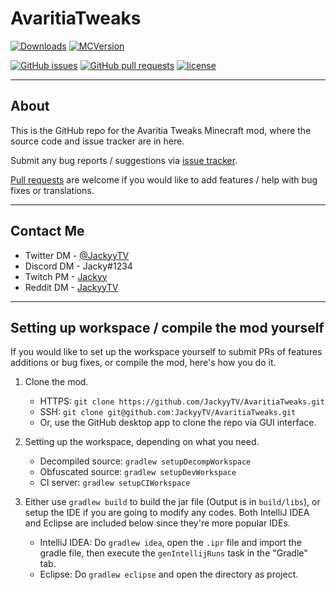 # AvaritiaTweaks
[![Downloads](http://cf.way2muchnoise.eu/full_avaritia-tweaks_downloads.svg)](https://minecraft.curseforge.com/projects/avaritia-tweaks) [![MCVersion](http://cf.way2muchnoise.eu/versions/avaritia-tweaks.svg)](https://minecraft.curseforge.com/projects/avaritia-tweaks)

[![GitHub issues](https://img.shields.io/github/issues/JackyyTV/AvaritiaTweaks.svg)](https://github.com/JackyyTV/AvaritiaTweaks/issues) [![GitHub pull requests](https://img.shields.io/github/issues-pr/JackyyTV/AvaritiaTweaks.svg)](https://github.com/JackyyTV/AvaritiaTweaks/pulls) [![license](https://img.shields.io/github/license/JackyyTV/AvaritiaTweaks.svg)](../dev-1.12.2/LICENSE)

---

## About

This is the GitHub repo for the Avaritia Tweaks Minecraft mod, where the source code and issue tracker are in here.

Submit any bug reports / suggestions via [issue tracker](https://github.com/JackyyTV/AvaritiaTweaks/issues).

[Pull requests](https://github.com/JackyyTV/AvaritiaTweaks/pulls) are welcome if you would like to add features / help with bug fixes or translations.

---

## Contact Me

- Twitter DM - [@JackyyTV](https://twitter.com/JackyyTV)
- Discord DM - Jacky#1234
- Twitch PM - [Jackyy](https://www.twitch.tv/jackyy)
- Reddit DM - [JackyyTV](https://www.reddit.com/message/compose/?to=JackyyTV)

---

## Setting up workspace / compile the mod yourself

If you would like to set up the workspace yourself to submit PRs of features additions or bug fixes, or compile the mod, here's how you do it.

1. Clone the mod.
    - HTTPS: `git clone https://github.com/JackyyTV/AvaritiaTweaks.git`
    - SSH: `git clone git@github.com:JackyyTV/AvaritiaTweaks.git`
    - Or, use the GitHub desktop app to clone the repo via GUI interface.

2. Setting up the workspace, depending on what you need.
    - Decompiled source: `gradlew setupDecompWorkspace`
    - Obfuscated source: `gradlew setupDevWorkspace`
    - CI server: `gradlew setupCIWorkspace`

3. Either use `gradlew build` to build the jar file (Output is in `build/libs`), or setup the IDE if you are going to modify any codes. Both IntelliJ IDEA and Eclipse are included below since they're more popular IDEs.
    - IntelliJ IDEA: Do `gradlew idea`, open the `.ipr` file and import the gradle file, then execute the `genIntellijRuns` task in the "Gradle" tab.
    - Eclipse: Do `gradlew eclipse` and open the directory as project.
